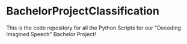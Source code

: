 # BachelorProjectClassification
This is the code repository for all the Python Scripts for our "Decoding Imagined Speech" Bachelor Project!
